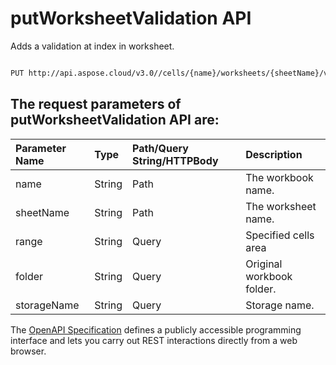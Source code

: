 # **putWorksheetValidation API**

Adds a validation at index in worksheet. 

```bash

PUT http://api.aspose.cloud/v3.0//cells/{name}/worksheets/{sheetName}/validations

```

## The request parameters of **putWorksheetValidation** API are: 

| Parameter Name | Type | Path/Query String/HTTPBody | Description | 
| :- | :- | :- |:- | 
|name|String|Path|The workbook name.|
|sheetName|String|Path|The worksheet name.|
|range|String|Query|Specified cells area|
|folder|String|Query|Original workbook folder.|
|storageName|String|Query|Storage name.|


The [OpenAPI Specification](https://reference.aspose.cloud/cells/#/WorksheetValidationsController/PutWorksheetValidation) defines a publicly accessible programming interface and lets you carry out REST interactions directly from a web browser.
